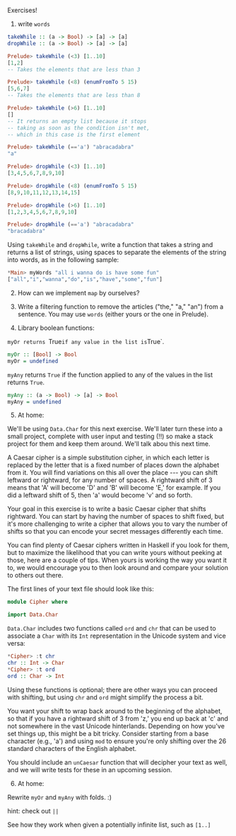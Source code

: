Exercises!

1. write `words`

```haskell
takeWhile :: (a -> Bool) -> [a] -> [a]
dropWhile :: (a -> Bool) -> [a] -> [a]

Prelude> takeWhile (<3) [1..10]
[1,2]
-- Takes the elements that are less than 3

Prelude> takeWhile (<8) (enumFromTo 5 15)
[5,6,7]
-- Takes the elements that are less than 8

Prelude> takeWhile (>6) [1..10]
[]
-- It returns an empty list because it stops
-- taking as soon as the condition isn't met,
-- which in this case is the first element

Prelude> takeWhile (=='a') "abracadabra"
"a"

Prelude> dropWhile (<3) [1..10]
[3,4,5,6,7,8,9,10]

Prelude> dropWhile (<8) (enumFromTo 5 15)
[8,9,10,11,12,13,14,15]

Prelude> dropWhile (>6) [1..10]
[1,2,3,4,5,6,7,8,9,10]

Prelude> dropWhile (=='a') "abracadabra"
"bracadabra"
```

Using `takeWhile` and `dropWhile`, write a function that takes a string and returns a list of strings, using spaces to separate the elements of the string into words, as in the following sample:

```haskell
*Main> myWords "all i wanna do is have some fun"
["all","i","wanna","do","is","have","some","fun"]
```

2. How can we implement `map` by ourselves?

3. Write a filtering function to remove the articles ("the," "a," "an") from a sentence. You may use `words` (either yours or the one in Prelude).

4. Library boolean functions:

`myOr returns `True` if any value in the list is `True`.

```haskell
myOr :: [Bool] -> Bool
myOr = undefined
```

`myAny` returns `True` if the function applied to any of the values in the list returns `True`.

```haskell
myAny :: (a -> Bool) -> [a] -> Bool
myAny = undefined
```

5. At home:

We'll be using `Data.Char` for this next exercise. We'll later turn these into a small project, complete with user input and testing (!!) so make a stack project for them and keep them around. We'll talk abou this next time. 

A Caesar cipher is a simple substitution cipher, in which each letter is replaced by the letter that is a fixed number of places down the alphabet from it. You will find variations on this all over the place --- you can shift leftward or rightward, for any number of spaces. A rightward shift of 3 means that 'A' will become 'D' and 'B' will become 'E,' for example. If you did a leftward shift of 5, then 'a' would become 'v' and so forth. 

Your goal in this exercise is to write a basic Caesar cipher that shifts rightward. You can start by having the number of spaces to shift fixed, but it's more challenging to write a cipher that allows you to vary the number of shifts so that you can encode your secret messages differently each time. 

You can find plenty of Caesar ciphers written in Haskell if you look for them, but to maximize the likelihood that you can write yours without peeking at those, here are a couple of tips. When yours is working the way you want it to, we would encourage you to then look around and compare your solution to others out there. 

The first lines of your text file should look like this:

```haskell
module Cipher where

import Data.Char
```

`Data.Char` includes two functions called `ord` and `chr` that can be used to associate a `Char` with its `Int` representation in the Unicode system and vice versa:

```haskell
*Cipher> :t chr
chr :: Int -> Char
*Cipher> :t ord
ord :: Char -> Int
```

Using these functions is optional; there are other ways you can proceed with shifting, but using `chr` and `ord` might simplify the process a bit. 

You want your shift to wrap back around to the beginning of the alphabet, so that if you have a rightward shift of 3 from 'z,' you end up back at 'c' and not somewhere in the vast Unicode hinterlands. Depending on how you've set things up, this might be a bit tricky. Consider starting from a base character (e.g., 'a') and using `mod` to ensure you're only shifting over the 26 standard characters of the English alphabet. 

You should include an `unCaesar` function that will decipher your text as well, and we will write tests for these in an upcoming session.

6. At home:

Rewrite `myOr` and `myAny` with folds. :)

hint: check out `||`

See how they work when given a potentially infinite list, such as `[1..]`